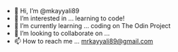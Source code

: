 - 👋 Hi, I’m @mkayyali89
- 👀 I’m interested in ... learning to code!
- 🌱 I’m currently learning ... coding on The Odin Project
- 💞️ I’m looking to collaborate on ...
- 📫 How to reach me ... mrkayyali89@gmail.com

<!---
mkayyali89/mkayyali89 is a ✨ special ✨ repository because its `README.md` (this file) appears on your GitHub profile.
You can click the Preview link to take a look at your changes.
--->
